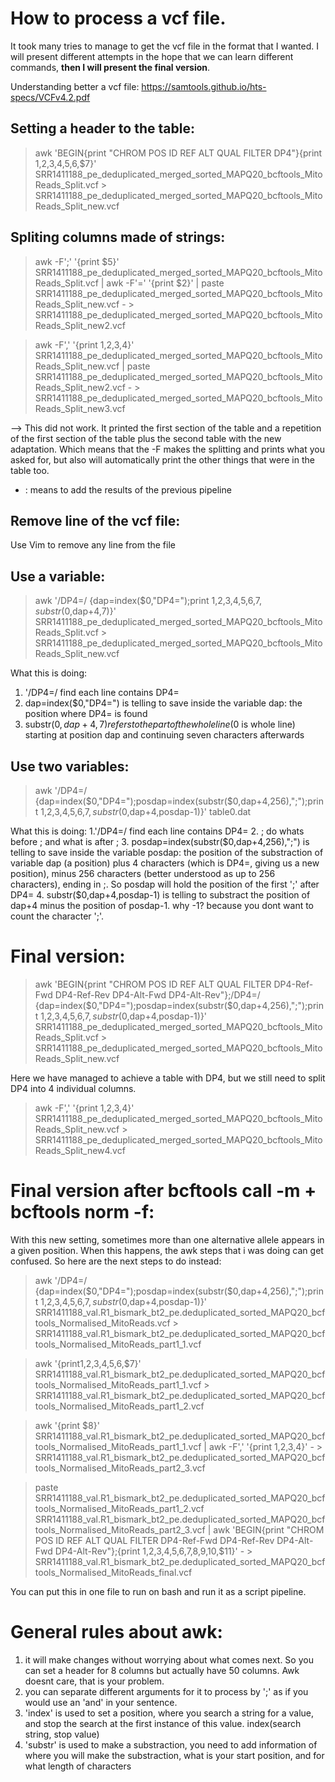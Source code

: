 # How to process a vcf file.

It took many tries to manage to get the vcf file in the format that I wanted. I will present different attempts in the hope that we can learn different commands,
**then I will present the final version**.

Understanding better a vcf file: https://samtools.github.io/hts-specs/VCFv4.2.pdf

## Setting a header to the table:

> awk 'BEGIN{print "CHROM  POS     ID      REF     ALT     QUAL    FILTER   DP4"}{print $1,$2,$3,$4,$5,$6,$7}' SRR1411188_pe_deduplicated_merged_sorted_MAPQ20_bcftools_MitoReads_Split.vcf > SRR1411188_pe_deduplicated_merged_sorted_MAPQ20_bcftools_MitoReads_Split_new.vcf

## Spliting columns made of strings:

> awk -F';' '{print $5}' SRR1411188_pe_deduplicated_merged_sorted_MAPQ20_bcftools_MitoReads_Split.vcf | awk -F'=' '{print $2}' | paste SRR1411188_pe_deduplicated_merged_sorted_MAPQ20_bcftools_MitoReads_Split_new.vcf - > SRR1411188_pe_deduplicated_merged_sorted_MAPQ20_bcftools_MitoReads_Split_new2.vcf

> awk  -F',' '{print $1,$2,$3,$4}' SRR1411188_pe_deduplicated_merged_sorted_MAPQ20_bcftools_MitoReads_Split_new.vcf | paste SRR1411188_pe_deduplicated_merged_sorted_MAPQ20_bcftools_MitoReads_Split_new2.vcf - > SRR1411188_pe_deduplicated_merged_sorted_MAPQ20_bcftools_MitoReads_Split_new3.vcf

--> This did not work. It printed the first section of the table and a repetition of the first section of the table plus the second table with the new adaptation. 
Which means that the -F makes the splitting and prints what you asked for, but also will automatically print the other things that were in the table too.

- : means to add the results of the previous pipeline



## Remove line of the vcf file:

Use Vim to remove any line from the file

## Use a variable:

> awk   '/DP4=/ {dap=index($0,"DP4=");print $1,$2,$3,$4,$5,$6,$7,substr($0,dap+4,7)}' SRR1411188_pe_deduplicated_merged_sorted_MAPQ20_bcftools_MitoReads_Split.vcf > SRR1411188_pe_deduplicated_merged_sorted_MAPQ20_bcftools_MitoReads_Split_new.vcf

What this is doing:
1. '/DP4=/  find each line contains DP4=
2. dap=index($0,"DP4=") is telling to save inside the variable dap: the position where DP4= is found
3. substr($0,dap+4,7) refers to the part of the whole line ($0 is whole line) starting at position dap and continuing seven characters afterwards

## Use two variables:

> awk   '/DP4=/ {dap=index($0,"DP4=");posdap=index(substr($0,dap+4,256),";");print $1,$2,$3,$4,$5,$6,$7,substr($0,dap+4,posdap-1)}' table0.dat

What this is doing:
  1.'/DP4=/  find each line contains DP4=
  2. ;  do whats before ; and what is after ;
  3. posdap=index(substr($0,dap+4,256),";") is telling to save inside the variable posdap: the position of the substraction of variable dap (a position) plus 4 
  characters (which is DP4=, giving us a new position), minus 256 characters (better understood as up to 256 characters), ending in ;. So posdap will hold the 
  position of the first ';' after DP4=
  4. substr($0,dap+4,posdap-1)  is telling to substract the position of dap+4 minus the position of posdap-1. why -1? because you dont want to count the 
  character ';'. 

# Final version:

> awk 'BEGIN{print "CHROM  POS     ID      REF     ALT     QUAL    FILTER   DP4-Ref-Fwd  DP4-Ref-Rev  DP4-Alt-Fwd DP4-Alt-Rev"};/DP4=/ {dap=index($0,"DP4=");posdap=index(substr($0,dap+4,256),";");print $1,$2,$3,$4,$5,$6,$7,substr($0,dap+4,posdap-1)}' SRR1411188_pe_deduplicated_merged_sorted_MAPQ20_bcftools_MitoReads_Split.vcf > SRR1411188_pe_deduplicated_merged_sorted_MAPQ20_bcftools_MitoReads_Split_new.vcf

Here we have managed to achieve a table with DP4, but we still need to split DP4 into 4 individual columns.

> awk  -F',' '{print $1,$2,$3,$4}' SRR1411188_pe_deduplicated_merged_sorted_MAPQ20_bcftools_MitoReads_Split_new.vcf > SRR1411188_pe_deduplicated_merged_sorted_MAPQ20_bcftools_MitoReads_Split_new4.vcf

# Final version after bcftools call -m + bcftools norm -f:

With this new setting, sometimes more than one alternative allele appears in a given position. When this happens, the awk steps that i was doing can get confused. 
So here are the next steps to do instead:

>awk '/DP4=/ {dap=index($0,"DP4=");posdap=index(substr($0,dap+4,256),";");print $1,$2,$3,$4,$5,$6,$7,substr($0,dap+4,posdap-1)}' SRR1411188_val.R1_bismark_bt2_pe.deduplicated_sorted_MAPQ20_bcftools_Normalised_MitoReads.vcf > SRR1411188_val.R1_bismark_bt2_pe.deduplicated_sorted_MAPQ20_bcftools_Normalised_MitoReads_part1_1.vcf

>awk '{print$1,$2,$3,$4,$5,$6,$7}' SRR1411188_val.R1_bismark_bt2_pe.deduplicated_sorted_MAPQ20_bcftools_Normalised_MitoReads_part1_1.vcf > SRR1411188_val.R1_bismark_bt2_pe.deduplicated_sorted_MAPQ20_bcftools_Normalised_MitoReads_part1_2.vcf


>awk '{print $8}' SRR1411188_val.R1_bismark_bt2_pe.deduplicated_sorted_MAPQ20_bcftools_Normalised_MitoReads_part1_1.vcf | awk -F',' '{print $1,$2,$3,$4}' - > SRR1411188_val.R1_bismark_bt2_pe.deduplicated_sorted_MAPQ20_bcftools_Normalised_MitoReads_part2_3.vcf


>paste SRR1411188_val.R1_bismark_bt2_pe.deduplicated_sorted_MAPQ20_bcftools_Normalised_MitoReads_part1_2.vcf SRR1411188_val.R1_bismark_bt2_pe.deduplicated_sorted_MAPQ20_bcftools_Normalised_MitoReads_part2_3.vcf | awk 'BEGIN{print "CHROM POS ID REF ALT QUAL FILTER DP4-Ref-Fwd DP4-Ref-Rev DP4-Alt-Fwd DP4-Alt-Rev"};{print $1,$2,$3,$4,$5,$6,$7,$8,$9,$10,$11}' -  > SRR1411188_val.R1_bismark_bt2_pe.deduplicated_sorted_MAPQ20_bcftools_Normalised_MitoReads_final.vcf

You can put this in one file to run on bash and run it as a script pipeline.

# General rules about awk:

  1. it will make changes without worrying about what comes next. So you can set a header for 8 columns but actually have 50 columns. Awk doesnt care, that is 
  your problem.
  2. you can separate different arguments for it to process by ';' as if you would use an 'and' in your sentence.
  3. 'index' is used to set a position, where you search a string for a value, and stop the search at the first instance of this value. index(search string, 
  stop value)
  4. 'substr' is used to make a substraction, you need to add information of where you will make the substraction, what is your start position, and for what 
  length of characters

